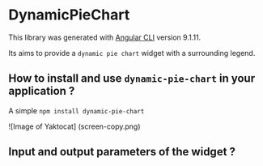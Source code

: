 # DynamicPieChart

This library was generated with [Angular CLI](https://github.com/angular/angular-cli) version 9.1.11.

Its aims to provide a `dynamic pie chart` widget with a surrounding legend.


## How to install and use `dynamic-pie-chart` in your application ?

A simple `npm install dynamic-pie-chart`

![Image of Yaktocat]
(screen-copy.png)


## Input and output parameters of the widget ?




